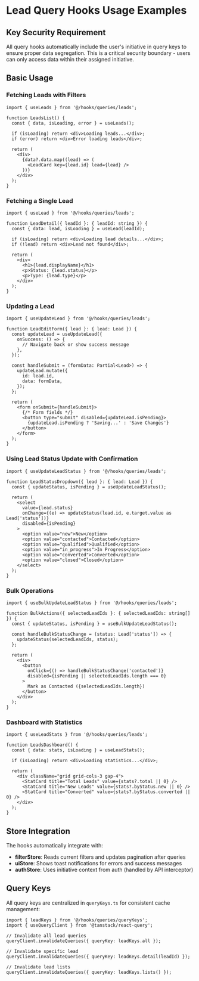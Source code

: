 # Lead Query Hooks Usage Examples

## Key Security Requirement

All query hooks automatically include the user's initiative in query keys to ensure proper data segregation. This is a critical security boundary - users can only access data within their assigned initiative.

## Basic Usage

### Fetching Leads with Filters

```tsx
import { useLeads } from '@/hooks/queries/leads';

function LeadsList() {
  const { data, isLoading, error } = useLeads();

  if (isLoading) return <div>Loading leads...</div>;
  if (error) return <div>Error loading leads</div>;

  return (
    <div>
      {data?.data.map((lead) => (
        <LeadCard key={lead.id} lead={lead} />
      ))}
    </div>
  );
}
```

### Fetching a Single Lead

```tsx
import { useLead } from '@/hooks/queries/leads';

function LeadDetail({ leadId }: { leadId: string }) {
  const { data: lead, isLoading } = useLead(leadId);

  if (isLoading) return <div>Loading lead details...</div>;
  if (!lead) return <div>Lead not found</div>;

  return (
    <div>
      <h1>{lead.displayName}</h1>
      <p>Status: {lead.status}</p>
      <p>Type: {lead.type}</p>
    </div>
  );
}
```

### Updating a Lead

```tsx
import { useUpdateLead } from '@/hooks/queries/leads';

function LeadEditForm({ lead }: { lead: Lead }) {
  const updateLead = useUpdateLead({
    onSuccess: () => {
      // Navigate back or show success message
    },
  });

  const handleSubmit = (formData: Partial<Lead>) => {
    updateLead.mutate({
      id: lead.id,
      data: formData,
    });
  };

  return (
    <form onSubmit={handleSubmit}>
      {/* Form fields */}
      <button type="submit" disabled={updateLead.isPending}>
        {updateLead.isPending ? 'Saving...' : 'Save Changes'}
      </button>
    </form>
  );
}
```

### Using Lead Status Update with Confirmation

```tsx
import { useUpdateLeadStatus } from '@/hooks/queries/leads';

function LeadStatusDropdown({ lead }: { lead: Lead }) {
  const { updateStatus, isPending } = useUpdateLeadStatus();

  return (
    <select
      value={lead.status}
      onChange={(e) => updateStatus(lead.id, e.target.value as Lead['status'])}
      disabled={isPending}
    >
      <option value="new">New</option>
      <option value="contacted">Contacted</option>
      <option value="qualified">Qualified</option>
      <option value="in_progress">In Progress</option>
      <option value="converted">Converted</option>
      <option value="closed">Closed</option>
    </select>
  );
}
```

### Bulk Operations

```tsx
import { useBulkUpdateLeadStatus } from '@/hooks/queries/leads';

function BulkActions({ selectedLeadIds }: { selectedLeadIds: string[] }) {
  const { updateStatus, isPending } = useBulkUpdateLeadStatus();

  const handleBulkStatusChange = (status: Lead['status']) => {
    updateStatus(selectedLeadIds, status);
  };

  return (
    <div>
      <button
        onClick={() => handleBulkStatusChange('contacted')}
        disabled={isPending || selectedLeadIds.length === 0}
      >
        Mark as Contacted ({selectedLeadIds.length})
      </button>
    </div>
  );
}
```

### Dashboard with Statistics

```tsx
import { useLeadStats } from '@/hooks/queries/leads';

function LeadsDashboard() {
  const { data: stats, isLoading } = useLeadStats();

  if (isLoading) return <div>Loading statistics...</div>;

  return (
    <div className="grid grid-cols-3 gap-4">
      <StatCard title="Total Leads" value={stats?.total || 0} />
      <StatCard title="New Leads" value={stats?.byStatus.new || 0} />
      <StatCard title="Converted" value={stats?.byStatus.converted || 0} />
    </div>
  );
}
```

## Store Integration

The hooks automatically integrate with:

- **filterStore**: Reads current filters and updates pagination after queries
- **uiStore**: Shows toast notifications for errors and success messages
- **authStore**: Uses initiative context from auth (handled by API interceptor)

## Query Keys

All query keys are centralized in `queryKeys.ts` for consistent cache management:

```tsx
import { leadKeys } from '@/hooks/queries/queryKeys';
import { useQueryClient } from '@tanstack/react-query';

// Invalidate all lead queries
queryClient.invalidateQueries({ queryKey: leadKeys.all });

// Invalidate specific lead
queryClient.invalidateQueries({ queryKey: leadKeys.detail(leadId) });

// Invalidate lead lists
queryClient.invalidateQueries({ queryKey: leadKeys.lists() });
```